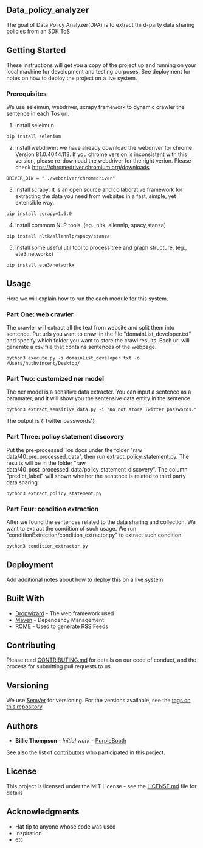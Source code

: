 
## Data_policy_analyzer
The goal of Data Policy Analyzer(DPA) is to extract third-party  data  sharing  policies  from  an  SDK  ToS

## Getting Started

These instructions will get you a copy of the project up and running on your local machine for development and testing purposes. See deployment for notes on how to deploy the project on a live system.

### Prerequisites

We use seleimun, webdriver, scrapy framework to dynamic crawler the sentence in each Tos url. 
1. install seleimun
```
pip install selenium
```
2. install webdriver: we have already download the webdriver for chrome Version 81.0.4044.113. If you chrome version is inconsistent with this version, please re-download the webdriver for the right verion. Please check https://chromedriver.chromium.org/downloads 
```
DRIVER_BIN = "../webdriver/chromedriver"
```
3. install scrapy: It is an open source and collaborative framework for extracting the data you need from websites in a fast, simple, yet extensible way.
``` 
pip install scrapy=1.6.0
``` 
4. install commom NLP tools. (eg., nltk, allennlp, spacy,stanza)
``` 
pip install nltk/allennlp/spacy/stanza
``` 
5. install some useful util tool to process tree and graph structure. (eg., ete3,networkx)
``` 
pip install ete3/networkx
``` 
## Usage

Here we will explain how to run the each module for this system.

### Part One: web crawler 

The crawler will extract all the text from website and split them into sentence. Put urls you want to crawl in the file "domainList_developer.txt" and specify which folder you want to store the crawl results. Each url will generate a csv file that contains sentences of the webpage.

```
python3 execute.py -i domainList_developer.txt -o /Users/huthvincent/Desktop/

```

### Part Two: customized ner model
The ner model is a sensitive data extracter. You can input a sentence as a paramater, and it will show you the sentensive data entity in the sentence. 

```
python3 extract_sensitive_data.py -i "Do not store Twitter passwords."
```
The output is {'Twitter passwords'}

### Part Three: policy statement discovery
Put the pre-processed Tos docs under the folder "raw data/40_pre_processed_data", then run extract_policy_statement.py. The results will be in the folder "raw data/40_post_processed_data/policy_statement_discovery". The column "predict_label" will shown whether the sentence is related to third party data sharing.

```
python3 extract_policy_statement.py
```
### Part Four: condition extraction
After we found the sentences related to the data sharing and collection. We want to extract the condition of such usage. We run "conditionExtrection/condition_extractor.py" to extract such condition. 

```
python3 condition_extractor.py
```
## Deployment

Add additional notes about how to deploy this on a live system

## Built With

* [Dropwizard](http://www.dropwizard.io/1.0.2/docs/) - The web framework used
* [Maven](https://maven.apache.org/) - Dependency Management
* [ROME](https://rometools.github.io/rome/) - Used to generate RSS Feeds

## Contributing

Please read [CONTRIBUTING.md](https://gist.github.com/PurpleBooth/b24679402957c63ec426) for details on our code of conduct, and the process for submitting pull requests to us.

## Versioning

We use [SemVer](http://semver.org/) for versioning. For the versions available, see the [tags on this repository](https://github.com/your/project/tags). 

## Authors

* **Billie Thompson** - *Initial work* - [PurpleBooth](https://github.com/PurpleBooth)

See also the list of [contributors](https://github.com/your/project/contributors) who participated in this project.

## License

This project is licensed under the MIT License - see the [LICENSE.md](LICENSE.md) file for details

## Acknowledgments

* Hat tip to anyone whose code was used
* Inspiration
* etc

